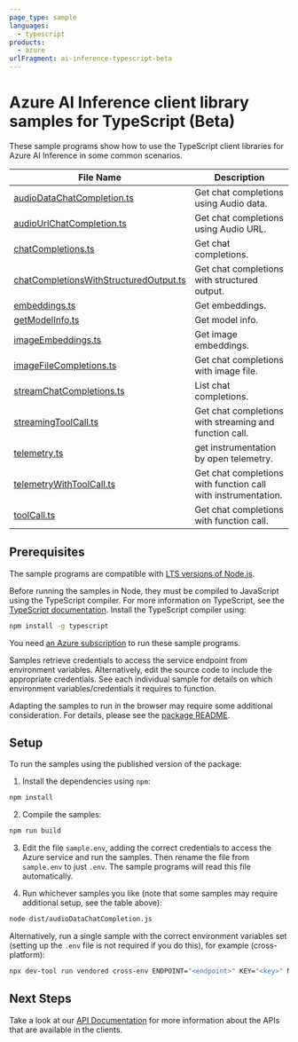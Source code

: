 ```yaml
---
page_type: sample
languages:
  - typescript
products:
  - azure
urlFragment: ai-inference-typescript-beta
---
```


# Azure AI Inference client library samples for TypeScript (Beta)

These sample programs show how to use the TypeScript client libraries for Azure AI Inference in some common scenarios.

| **File Name**                                                                 | **Description**                                               |
| ----------------------------------------------------------------------------- | ------------------------------------------------------------- |
| [audioDataChatCompletion.ts][audiodatachatcompletion]                         | Get chat completions using Audio data.                        |
| [audioUrlChatCompletion.ts][audiourlchatcompletion]                           | Get chat completions using Audio URL.                         |
| [chatCompletions.ts][chatcompletions]                                         | Get chat completions.                                         |
| [chatCompletionsWithStructuredOutput.ts][chatcompletionswithstructuredoutput] | Get chat completions with structured output.                  |
| [embeddings.ts][embeddings]                                                   | Get embeddings.                                               |
| [getModelInfo.ts][getmodelinfo]                                               | Get model info.                                               |
| [imageEmbeddings.ts][imageembeddings]                                         | Get image embeddings.                                         |
| [imageFileCompletions.ts][imagefilecompletions]                               | Get chat completions with image file.                         |
| [streamChatCompletions.ts][streamchatcompletions]                             | List chat completions.                                        |
| [streamingToolCall.ts][streamingtoolcall]                                     | Get chat completions with streaming and function call.        |
| [telemetry.ts][telemetry]                                                     | get instrumentation by open telemetry.                        |
| [telemetryWithToolCall.ts][telemetrywithtoolcall]                             | Get chat completions with function call with instrumentation. |
| [toolCall.ts][toolcall]                                                       | Get chat completions with function call.                      |

## Prerequisites

The sample programs are compatible with [LTS versions of Node.js](https://github.com/nodejs/release#release-schedule).

Before running the samples in Node, they must be compiled to JavaScript using the TypeScript compiler. For more information on TypeScript, see the [TypeScript documentation][typescript]. Install the TypeScript compiler using:

```bash
npm install -g typescript
```

You need [an Azure subscription][freesub] to run these sample programs.

Samples retrieve credentials to access the service endpoint from environment variables. Alternatively, edit the source code to include the appropriate credentials. See each individual sample for details on which environment variables/credentials it requires to function.

Adapting the samples to run in the browser may require some additional consideration. For details, please see the [package README][package].

## Setup

To run the samples using the published version of the package:

1. Install the dependencies using `npm`:

```bash
npm install
```

2. Compile the samples:

```bash
npm run build
```

3. Edit the file `sample.env`, adding the correct credentials to access the Azure service and run the samples. Then rename the file from `sample.env` to just `.env`. The sample programs will read this file automatically.

4. Run whichever samples you like (note that some samples may require additional setup, see the table above):

```bash
node dist/audioDataChatCompletion.js
```

Alternatively, run a single sample with the correct environment variables set (setting up the `.env` file is not required if you do this), for example (cross-platform):

```bash
npx dev-tool run vendored cross-env ENDPOINT="<endpoint>" KEY="<key>" MODEL_NAME="<model name>" node dist/audioDataChatCompletion.js
```

## Next Steps

Take a look at our [API Documentation][apiref] for more information about the APIs that are available in the clients.

[audiodatachatcompletion]: https://github.com/Azure/azure-sdk-for-js/blob/main/sdk/ai/ai-inference-rest/samples/v1-beta/typescript/src/audioDataChatCompletion.ts
[audiourlchatcompletion]: https://github.com/Azure/azure-sdk-for-js/blob/main/sdk/ai/ai-inference-rest/samples/v1-beta/typescript/src/audioUrlChatCompletion.ts
[chatcompletions]: https://github.com/Azure/azure-sdk-for-js/blob/main/sdk/ai/ai-inference-rest/samples/v1-beta/typescript/src/chatCompletions.ts
[chatcompletionswithstructuredoutput]: https://github.com/Azure/azure-sdk-for-js/blob/main/sdk/ai/ai-inference-rest/samples/v1-beta/typescript/src/chatCompletionsWithStructuredOutput.ts
[embeddings]: https://github.com/Azure/azure-sdk-for-js/blob/main/sdk/ai/ai-inference-rest/samples/v1-beta/typescript/src/embeddings.ts
[getmodelinfo]: https://github.com/Azure/azure-sdk-for-js/blob/main/sdk/ai/ai-inference-rest/samples/v1-beta/typescript/src/getModelInfo.ts
[imageembeddings]: https://github.com/Azure/azure-sdk-for-js/blob/main/sdk/ai/ai-inference-rest/samples/v1-beta/typescript/src/imageEmbeddings.ts
[imagefilecompletions]: https://github.com/Azure/azure-sdk-for-js/blob/main/sdk/ai/ai-inference-rest/samples/v1-beta/typescript/src/imageFileCompletions.ts
[streamchatcompletions]: https://github.com/Azure/azure-sdk-for-js/blob/main/sdk/ai/ai-inference-rest/samples/v1-beta/typescript/src/streamChatCompletions.ts
[streamingtoolcall]: https://github.com/Azure/azure-sdk-for-js/blob/main/sdk/ai/ai-inference-rest/samples/v1-beta/typescript/src/streamingToolCall.ts
[telemetry]: https://github.com/Azure/azure-sdk-for-js/blob/main/sdk/ai/ai-inference-rest/samples/v1-beta/typescript/src/telemetry.ts
[telemetrywithtoolcall]: https://github.com/Azure/azure-sdk-for-js/blob/main/sdk/ai/ai-inference-rest/samples/v1-beta/typescript/src/telemetryWithToolCall.ts
[toolcall]: https://github.com/Azure/azure-sdk-for-js/blob/main/sdk/ai/ai-inference-rest/samples/v1-beta/typescript/src/toolCall.ts
[apiref]: https://learn.microsoft.com/javascript/api/@azure-rest/ai-inference
[freesub]: https://azure.microsoft.com/free/
[package]: https://github.com/Azure/azure-sdk-for-js/tree/main/sdk/ai/ai-inference-rest/README.md
[typescript]: https://www.typescriptlang.org/docs/home.html
